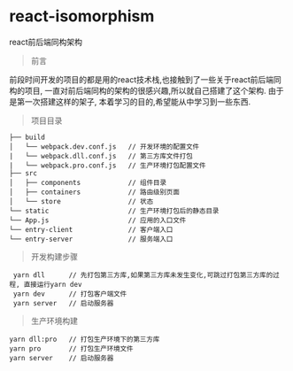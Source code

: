 # react-isomorphism
react前后端同构架构

> 前言

前段时间开发的项目的都是用的react技术栈,也接触到了一些关于react前后端同构的项目, 一直对前后端同构的架构的很感兴趣,所以就自己搭建了这个架构. 由于
是第一次搭建这样的架子, 本着学习的目的,希望能从中学习到一些东西.

> 项目目录
```
├── build
│   └── webpack.dev.conf.js   // 开发环境的配置文件
|   └── webpack.dll.conf.js   // 第三方库文件打包
|   └── webpack.pro.conf.js   // 生产环境打包配置文件
├── src
│   ├── components            // 组件目录
│   ├── containers            // 路由级别页面
│   └── store                 // 状态
└── static                    // 生产环境打包后的静态目录    
└── App.js                    // 应用的入口文件
└── entry-client              // 客户端入口
└── entry-server              // 服务端入口
```
> 开发构建步骤
```
 yarn dll      // 先打包第三方库,如果第三方库未发生变化,可跳过打包第三方库的过程, 直接运行yarn dev
 yarn dev      // 打包客户端文件
 yarn server   // 启动服务器
```

> 生产环境构建
```
yarn dll:pro   // 打包生产环境下的第三方库
yarn pro       // 打包生产环境文件
yarn server    // 启动服务器         
```
